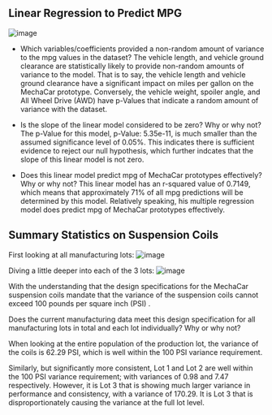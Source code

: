 ## Linear Regression to Predict MPG

![image](https://user-images.githubusercontent.com/111898553/207760605-d78410f9-5b10-4067-8e2e-1bde3908e0d3.png)

- Which variables/coefficients provided a non-random amount of variance to the mpg values in the dataset?
The vehicle length, and vehicle ground clearance are statistically likely to provide non-random amounts of variance to the model. That is to say, the vehicle length and vehicle ground clearance have a significant impact on miles per gallon on the MechaCar prototype. Conversely, the vehicle weight, spoiler angle, and All Wheel Drive (AWD) have p-Values that indicate a random amount of variance with the dataset.

- Is the slope of the linear model considered to be zero? Why or why not?
The p-Value for this model, p-Value: 5.35e-11, is much smaller than the assumed significance level of 0.05%. This indicates there is sufficient evidence to reject our null hypothesis, which further indcates that the slope of this linear model is not zero.

- Does this linear model predict mpg of MechaCar prototypes effectively? Why or why not?
This linear model has an r-squared value of 0.7149, which means that approximately 71% of all mpg predictions will be determined by this model. Relatively speaking, his multiple regression model does predict mpg of MechaCar prototypes effectively.

## Summary Statistics on Suspension Coils

First looking at all manufacturing lots:
![image](https://user-images.githubusercontent.com/111898553/207761912-ac1b033a-9866-42c0-979d-d3258539f9b3.png)

Diving a little deeper into each of the 3 lots:
![image](https://user-images.githubusercontent.com/111898553/207762013-12d9b6c4-af20-43e3-8b60-f809b1e4f7f0.png)

With the understanding that the design specifications for the MechaCar suspension coils mandate that the variance of the suspension coils cannot exceed 100 pounds per square inch (PSI) .

Does the current manufacturing data meet this design specification for all manufacturing lots in total and each lot individually? Why or why not?

When looking at the entire population of the production lot, the variance of the coils is 62.29 PSI, which is well within the 100 PSI variance requirement.

Similarly, but significantly more consistent, Lot 1 and Lot 2 are well within the 100 PSI variance requirement; with variances of 0.98 and 7.47 respectively. However, it is Lot 3 that is showing much larger variance in performance and consistency, with a variance of 170.29. It is Lot 3 that is disproportionately causing the variance at the full lot level.

